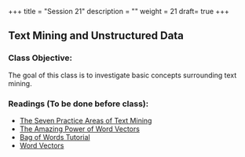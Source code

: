 +++
title = "Session 21"
description = ""
weight = 21
draft= true
+++

## Text Mining and Unstructured Data

### Class Objective:
The goal of this class is to investigate basic concepts surrounding text mining.

### Readings (To be done before class):
- [The Seven Practice Areas of Text Mining](http://cdn2.hubspot.net/hubfs/2176909/Whitepaper_The_Seven_Practice_Areas_of_Text_Analytics_Chapter_2_Excerpt.pdf?t=1469213247687)
- [The Amazing Power of Word Vectors](https://blog.acolyer.org/2016/04/21/the-amazing-power-of-word-vectors/)
- [Bag of Words Tutorial](https://www.kaggle.com/c/word2vec-nlp-tutorial/details/part-1-for-beginners-bag-of-words)
- [Word Vectors](https://www.kaggle.com/c/word2vec-nlp-tutorial/details/part-2-word-vectors)
